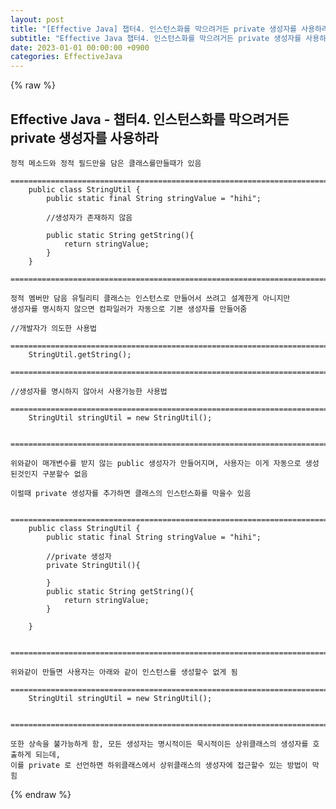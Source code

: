 ```yaml
---  
layout: post  
title: "[Effective Java] 챕터4. 인스턴스화를 막으려거든 private 생성자를 사용하라"  
subtitle: "Effective Java 챕터4. 인스턴스화를 막으려거든 private 생성자를 사용하라"  
date: 2023-01-01 00:00:00 +0900  
categories: EffectiveJava  
---  
```

{% raw %}  
## Effective Java - 챕터4. 인스턴스화를 막으려거든 private 생성자를 사용하라  
  
	정적 메소드와 정적 필드만을 담은 클래스를만들때가 있음  
		=================================================================================================================  
		public class StringUtil {  
			public static final String stringValue = "hihi";  
  
			//생성자가 존재하지 않음  
  
			public static String getString(){  
				return stringValue;  
			}  
		}  
		=================================================================================================================  
  
	정적 멤버만 담음 유틸리티 클래스는 인스턴스로 만들어서 쓰려고 설계한게 아니지만  
	생성자를 명시하지 않으면 컴파일러가 자동으로 기본 생성자를 만들어줌  
  
	//개발자가 의도한 사용법  
		=================================================================================================================  
		StringUtil.getString();  
		=================================================================================================================  
  
	//생성자를 명시하지 않아서 사용가능한 사용법  
		=================================================================================================================  
		StringUtil stringUtil = new StringUtil();  
  
		=================================================================================================================  
  
	위와같이 매개변수를 받지 않는 public 생성자가 만들어지며, 사용자는 이게 자동으로 생성된것인지 구분할수 없음  
  
	이럴때 private 생성자를 추가하면 클래스의 인스턴스화를 막을수 있음  
  
		=================================================================================================================  
		public class StringUtil {  
			public static final String stringValue = "hihi";  
  
			//private 생성자  
			private StringUtil(){  
  
			}  
			public static String getString(){  
				return stringValue;  
			}  
  
		}  
  
		=================================================================================================================  
  
	위와같이 만들면 사용자는 아래와 같이 인스턴스를 생성할수 없게 됨  
		=================================================================================================================  
		StringUtil stringUtil = new StringUtil();  
  
		=================================================================================================================  
  
	또한 상속을 불가능하게 함, 모든 생성자는 명시적이든 묵시적이든 상위클래스의 생성자를 호출하게 되는데,  
	이를 private 로 선언하면 하위클래스에서 상위클래스의 생성자에 접근할수 있는 방법이 막힘  
{% endraw %}